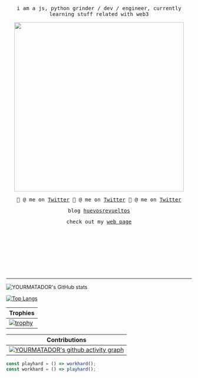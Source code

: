 <samp>
<p align="center">
i am a js, python grinder / dev / engineer, currently learning stuff related with web3
</p>

<p align="center">
<img src="https://i.imgur.com/EJaJ5C2.png"  width="460px">
</p>

<p align="center">
🤙 @ me on <a href="https://twitter.com/AvilaPcy">Twitter</a>
🤙 @ me on <a href="https://twitter.com/AvilaPcy">Twitter</a>
🤙 @ me on <a href="https://twitter.com/AvilaPcy">Twitter</a>
</p>

<p align="center">
blog 
<a href="https://huevosrevueltos.com.mx/">huevosrevueltos</a>
</a>
</p>

<p align="center">
check out my
<a href="https://eduaravila.com/">web page</a>
</a>
</p>

<br>
</samp>
<!-- 
<details>
  <summary><b>🗒 update my blog!</b></summary>
  
</details> -->


<br>
<br>
<br>
<br>
<br>
<br>

---

![YOURMATADOR's GitHub stats](https://github-readme-stats.vercel.app/api?username=YOURMATADOR&show_icons=true&border_radius=0&theme=cobalt&layout=compact)


[![Top Langs](https://github-readme-stats.vercel.app/api/top-langs/?username=YOURMATADOR&langs_count=8)](https://eduaravila.com/)

| Trophies                                                                                                                  |
| ------------------------------------------------------------------------------------------------------------------------- |
| [![trophy](https://github-profile-trophy.vercel.app/?username=YOURMATADOR&theme=oldie&column=7)](https://eduaravila.com/) |

| Contributions                                                                                                                                          |
| ------------------------------------------------------------------------------------------------------------------------------------------------------ |
| [![YOURMATADOR's github activity graph](https://githubstatsyourmatador.herokuapp.com/graph?username=YOURMATADOR&theme=rogue)](https://eduaravila.com/) |

```javascript
const playhard = () => workhard();
const workhard = () => playhard();
```
